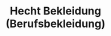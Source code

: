 ---
title: "Hecht Bekleidung (Berufsbekleidung)"
url: /zwickau/hecht-bekleidung-berufsbekleidung/
shop: Kleidung
---